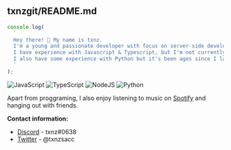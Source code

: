 ## txnzgit/README.md

```js
console.log(
  `
  Hey there! 👋 My name is txnz.
  I'm a young and passionate developer with focus on server-side development.
  I have experience with Javascript & Typescript, but I'm not currently proficient in them.
  I also have some experience with Python but it's been ages since I last used it. 😐
  `
);
```

![JavaScript](https://img.shields.io/badge/javascript-%23323330.svg?style=for-the-badge&logo=javascript&logoColor=%23F7DF1E) ![TypeScript](https://img.shields.io/badge/typescript-%23007ACC.svg?style=for-the-badge&logo=typescript&logoColor=white) ![NodeJS](https://img.shields.io/badge/node.js-6DA55F?style=for-the-badge&logo=node.js&logoColor=white) ![Python](https://img.shields.io/badge/python-3670A0?style=for-the-badge&logo=python&logoColor=ffdd54)

Apart from proggraming, I also enjoy listening to music on [Spotify](open.spotify.com/) and hanging out with friends.

**Contact information:**
- [Discord](https://discord.com) - txnz#0638
- [Twitter](https://twitter.com/txnzsacc) - @txnzsacc
